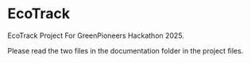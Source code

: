 # EcoTrack
EcoTrack Project For GreenPioneers Hackathon 2025.

Please read the two files in the documentation folder in the project files.
